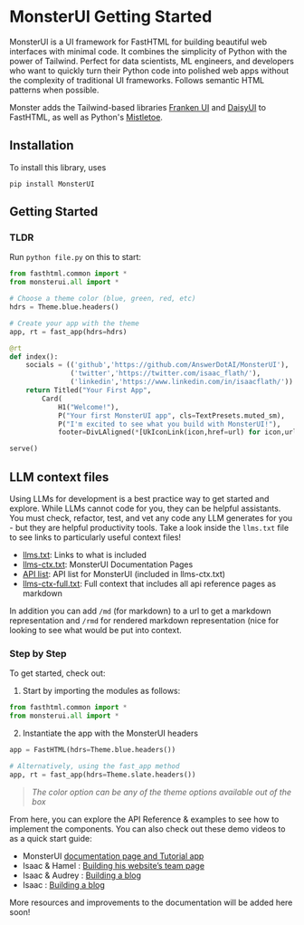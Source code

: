 # MonsterUI Getting Started

MonsterUI is a UI framework for FastHTML for building beautiful web interfaces with minimal code. It combines the simplicity of Python with the power of Tailwind. Perfect for data scientists, ML engineers, and developers who want to quickly turn their Python code into polished web apps without the complexity of traditional UI frameworks. Follows semantic HTML patterns when possible.

Monster adds the Tailwind-based libraries [Franken UI](https://franken-ui.dev/) and [DaisyUI](https://daisyui.com/) to FastHTML, as well as Python's [Mistletoe](https://github.com/miyuchina/mistletoe).

## Installation

To install this library, uses

`pip install MonsterUI`

## Getting Started

### TLDR

Run `python file.py` on this to start:

``` python
from fasthtml.common import *
from monsterui.all import *

# Choose a theme color (blue, green, red, etc)
hdrs = Theme.blue.headers()

# Create your app with the theme
app, rt = fast_app(hdrs=hdrs)

@rt
def index():
    socials = (('github','https://github.com/AnswerDotAI/MonsterUI'),
               ('twitter','https://twitter.com/isaac_flath/'),
               ('linkedin','https://www.linkedin.com/in/isaacflath/'))
    return Titled("Your First App",
        Card(
            H1("Welcome!"),
            P("Your first MonsterUI app", cls=TextPresets.muted_sm),
            P("I'm excited to see what you build with MonsterUI!"),
            footer=DivLAligned(*[UkIconLink(icon,href=url) for icon,url in socials])))

serve()
```

## LLM context files

Using LLMs for development is a best practice way to get started and
explore. While LLMs cannot code for you, they can be helpful assistants.
You must check, refactor, test, and vet any code any LLM generates for
you - but they are helpful productivity tools. Take a look inside the
`llms.txt` file to see links to particularly useful context files!

- [llms.txt](https://raw.githubusercontent.com/AnswerDotAI/MonsterUI/refs/heads/main/docs/llms.txt): Links to what is included
- [llms-ctx.txt](https://raw.githubusercontent.com/AnswerDotAI/MonsterUI/refs/heads/main/docs/llms-ctx.txt): MonsterUI Documentation Pages
- [API list](https://raw.githubusercontent.com/AnswerDotAI/MonsterUI/refs/heads/main/docs/apilist.txt): API list for MonsterUI (included in llms-ctx.txt)
- [llms-ctx-full.txt](https://raw.githubusercontent.com/AnswerDotAI/MonsterUI/refs/heads/main/docs/llms-ctx-full.txt): Full context that includes all api reference pages as markdown

In addition you can add `/md` (for markdown) to a url to get a markdown representation and `/rmd` for rendered markdown representation (nice for looking to see what would be put into context.

### Step by Step

To get started, check out:

1.  Start by importing the modules as follows:

``` python
from fasthtml.common import *
from monsterui.all import *
```

2.  Instantiate the app with the MonsterUI headers

``` python
app = FastHTML(hdrs=Theme.blue.headers())

# Alternatively, using the fast_app method
app, rt = fast_app(hdrs=Theme.slate.headers())
```

> *The color option can be any of the theme options available out of the
> box*

From here, you can explore the API Reference & examples to see how to
implement the components. You can also check out these demo videos to as
a quick start guide:

- MonsterUI [documentation page and Tutorial
  app](https://monsterui.answer.ai/tutorial_app)
- Isaac & Hamel : [Building his website’s team
  page](https://youtu.be/22Jn46-mmM0)
- Isaac & Audrey : [Building a blog](https://youtu.be/gVWAsywxLXE)
- Isaac : [Building a blog](https://youtu.be/22NJgfAqgko)

More resources and improvements to the documentation will be added here
soon!
